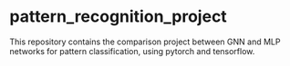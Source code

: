 # pattern_recognition_project
This repository contains the comparison project between GNN and MLP networks for pattern classification, using pytorch and tensorflow.
